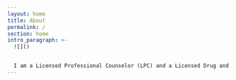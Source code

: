 ```yaml
---
layout: home
title: About
permalink: /
section: home
intro_paragraph: >-
  ![]()


  I am a Licensed Professional Counselor (LPC) and a Licensed Drug and Alcohol Counselor (LADAC II) in the state of Tennessee. I have worked in outpatient mental health and in inpatient substance use treatment environments. Over my years in the mental health/addiction field I have developed a passion for helping others in the LGBTQ+ community who struggle with issues of trauma, addiction, and developing identity.
---
```

